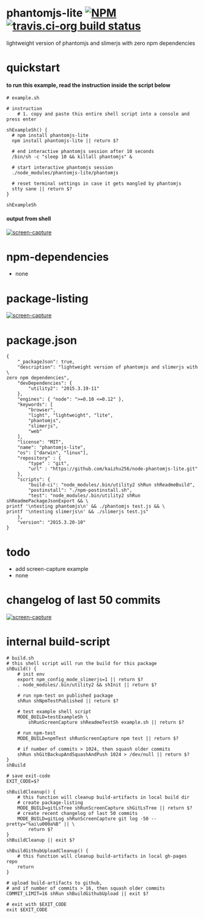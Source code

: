 phantomjs-lite [![NPM](https://img.shields.io/npm/v/phantomjs-lite.svg?style=flat-square)](https://www.npmjs.org/package/phantomjs-lite) [![travis.ci-org build status](https://api.travis-ci.org/kaizhu256/node-phantomjs-lite.svg)](https://travis-ci.org/kaizhu256/node-phantomjs-lite)
==============
lightweight version of phantomjs and slimerjs with zero npm dependencies



# quickstart
#### to run this example, read the instruction inside the script below
```
# example.sh

# instruction
    # 1. copy and paste this entire shell script into a console and press enter

shExampleSh() {
  # npm install phantomjs-lite
  npm install phantomjs-lite || return $?

  # end interactive phantomjs session after 10 seconds
  /bin/sh -c "sleep 10 && killall phantomjs" &

  # start interactive phantomjs session
  ./node_modules/phantomjs-lite/phantomjs

  # reset terminal settings in case it gets mangled by phantomjs
  stty sane || return $?
}

shExampleSh
```
#### output from shell
[![screen-capture](https://kaizhu256.github.io/node-phantomjs-lite/build/screen-capture.testExampleSh.png)](https://travis-ci.org/kaizhu256/node-phantomjs-lite)



# npm-dependencies
- none



# package-listing
[![screen-capture](https://kaizhu256.github.io/node-phantomjs-lite/build/screen-capture.gitLsTree.png)](https://github.com/kaizhu256/node-phantomjs-lite)



# package.json
```
{
    "_packageJson": true,
    "description": "lightweight version of phantomjs and slimerjs with \
zero npm dependencies",
    "devDependencies": {
        "utility2": "2015.3.19-11"
    },
    "engines": { "node": ">=0.10 <=0.12" },
    "keywords": [
        "browser",
        "light", "lightweight", "lite",
        "phantomjs",
        "slimerjs",
        "web"
    ],
    "license": "MIT",
    "name": "phantomjs-lite",
    "os": ["darwin", "linux"],
    "repository" : {
        "type" : "git",
        "url" : "https://github.com/kaizhu256/node-phantomjs-lite.git"
    },
    "scripts": {
        "build-ci": "node_modules/.bin/utility2 shRun shReadmeBuild",
        "postinstall": "./npm-postinstall.sh",
        "test": "node_modules/.bin/utility2 shRun shReadmePackageJsonExport && \
printf '\ntesting phantomjs\n' && ./phantomjs test.js && \
printf '\ntesting slimerjs\n' && ./slimerjs test.js"
    },
    "version": "2015.3.20-10"
}
```



# todo
- add screen-capture example
- none



# changelog of last 50 commits
[![screen-capture](https://kaizhu256.github.io/node-phantomjs-lite/build/screen-capture.gitLog.png)](https://github.com/kaizhu256/node-phantomjs-lite/commits)



# internal build-script
```
# build.sh
# this shell script will run the build for this package
shBuild() {
    # init env
    export npm_config_mode_slimerjs=1 || return $?
    . node_modules/.bin/utility2 && shInit || return $?

    # run npm-test on published package
    shRun shNpmTestPublished || return $?

    # test example shell script
    MODE_BUILD=testExampleSh \
        shRunScreenCapture shReadmeTestSh example.sh || return $?

    # run npm-test
    MODE_BUILD=npmTest shRunScreenCapture npm test || return $?

    # if number of commits > 1024, then squash older commits
    shRun shGitBackupAndSquashAndPush 1024 > /dev/null || return $?
}
shBuild

# save exit-code
EXIT_CODE=$?

shBuildCleanup() {
    # this function will cleanup build-artifacts in local build dir
    # create package-listing
    MODE_BUILD=gitLsTree shRunScreenCapture shGitLsTree || return $?
    # create recent changelog of last 50 commits
    MODE_BUILD=gitLog shRunScreenCapture git log -50 --pretty="%ai\u000a%B" || \
        return $?
}
shBuildCleanup || exit $?

shBuildGithubUploadCleanup() {
    # this function will cleanup build-artifacts in local gh-pages repo
    return
}

# upload build-artifacts to github,
# and if number of commits > 16, then squash older commits
COMMIT_LIMIT=16 shRun shBuildGithubUpload || exit $?

# exit with $EXIT_CODE
exit $EXIT_CODE
```
